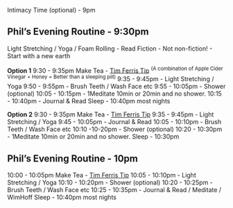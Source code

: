Intimacy Time (optional) - 9pm


## Phil’s Evening Routine - 9:30pm
Light Stretching / Yoga / Foam Rolling -
Read Fiction - Not non-fiction! - Start with a new earth

**Option 1**
9:30 - 9:35pm Make Tea - [Tim Ferris Tip](https://youtu.be/eLYqhezACpc) <sup>(A combination of Apple Cider Vinegar + Honey = Better than a sleeping pill)</sup>
9:35 - 9:45pm - Light Stretching / Yoga
9:50 - 9:55pm - Brush Teeth / Wash Face etc
9:55 - 10:05pm - Shower (optional)
10:05 - 10:15pm - 1Meditate 10min or 20min and no shower.
10:15 - 10:40pm - Journal & Read
Sleep - 10:40pm most nights


**Option 2**
9:30 - 9:35pm Make Tea - [Tim Ferris Tip](https://youtu.be/eLYqhezACpc)
9:35 - 9:45pm - Light Stretching / Yoga
9:45 - 10:05pm - Journal & Read
10:05 - 10:10pm - Brush Teeth / Wash Face etc
10:10 -10-20pm - Shower (optional)
10:20 - 10:30pm - 1Meditate 10min or 20min and no shower.
Sleep - 10:30pm


## Phil’s Evening Routine - 10pm
10:00 - 10:05pm Make Tea - [Tim Ferris Tip](https://youtu.be/eLYqhezACpc)
10:05 - 10:10pm - Light Stretching / Yoga
10:10 - 10:20pm - Shower (optional)
10:20 - 10:25pm - Brush Teeth / Wash Face etc
10:25 - 10:35pm - Journal & Read / Meditate / WimHoff
Sleep - 10:40pm most nights